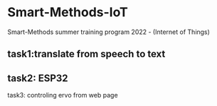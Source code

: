 # Smart-Methods-IoT
Smart-Methods summer training program 2022 - (Internet of Things)

task1:translate from speech to text 
-------------------------------------------------------
task2: ESP32 
-----------------------------------------------------
task3: controling ervo from web page
